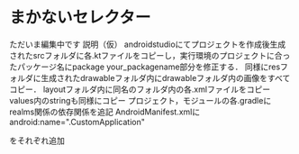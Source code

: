 # まかないセレクター
ただいま編集中です
説明（仮）
androidstudioにてプロジェクトを作成後生成されたsrcフォルダに各.ktファイルをコピーし，実行環境のプロジェクトに合ったパッケージ名にpackage your_packagename部分を修正する．
同様にresフォルダに生成されたdrawableフォルダ内にdrawableフォルダ内の画像をすべてコピー．
layoutフォルダ内に同名のフォルダ内の各.xmlファイルをコピー
values内のstringも同様にコピー
プロジェクト，モジュールの各.gradleにrealms関係の依存関係を追記
AndroidManifest.xmlに
android:name=".CustomApplication"

<activity android:name=".LotteryResult"/>
<activity android:name=".ShowMenuActivity"/>
<activity android:name=".OptionActivity"/>

をそれぞれ追加
